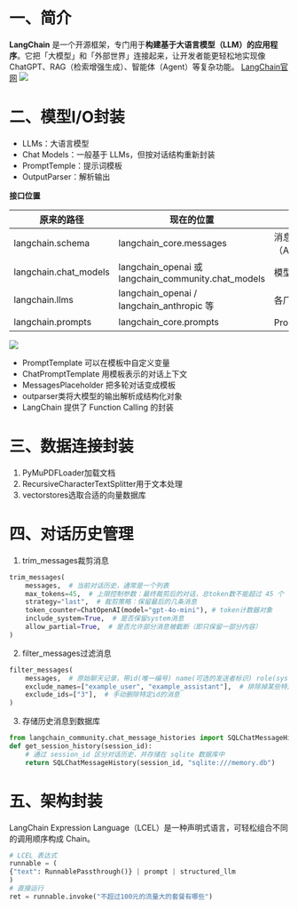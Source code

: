 # 一、简介
**LangChain** 是一个开源框架，专门用于**构建基于大语言模型（LLM）的应用程序**。它把「大模型」和「外部世界」连接起来，让开发者能更轻松地实现像 ChatGPT、RAG（检索增强生成）、智能体（Agent）等复杂功能。
[LangChain官网](https://www.langchain.com/)
![](https://cdn.jsdelivr.net/gh/Zsyyxrs/picgo-images/img/langchain.png)
# 二、模型I/O封装
- LLMs：大语言模型
- Chat Models：一般基于 LLMs，但按对话结构重新封装
- PromptTemple：提示词模板
- OutputParser：解析输出

**接口位置**

| 原来的路径                 | 现在的位置                                              | 说明                           |
| --------------------- | -------------------------------------------------- | ---------------------------- |
| langchain.schema      | langchain_core.messages                            | 消息结构（AI/Human/SystemMessage） |
| langchain.chat_models | langchain_openai 或 langchain_community.chat_models | 模型实现部分分离                     |
| langchain.llms        | langchain_openai / langchain_anthropic 等           | 各厂商独立子包                      |
| langchain.prompts     | langchain_core.prompts                             | Prompt 模型化部分                 |

![](https://cdn.jsdelivr.net/gh/Zsyyxrs/picgo-images/img/model_io.jpg)

- PromptTemplate 可以在模板中自定义变量
- ChatPromptTemplate 用模板表示的对话上下文
- MessagesPlaceholder 把多轮对话变成模板
- outparser类将大模型的输出解析成结构化对象
- LangChain 提供了 Function Calling 的封装

# 三、数据连接封装
1. PyMuPDFLoader加载文档
2. RecursiveCharacterTextSplitter用于文本处理
3. vectorstores选取合适的向量数据库

# 四、对话历史管理
1. trim_messages裁剪消息
```python
trim_messages(
	messages,  # 当前对话历史，通常是一个列表
	max_tokens=45,  # 上限控制参数：最终裁剪后的对话，总token数不能超过 45 个
	strategy="last",  # 裁剪策略：保留最后的几条消息
	token_counter=ChatOpenAI(model="gpt-4o-mini"), # token计数器对象
	include_system=True,  # 是否保留system消息
	allow_partial=True,  # 是否允许部分消息被截断（即只保留一部分内容）
)
```
2. filter_messages过滤消息
```python
filter_messages(
	messages,  # 原始聊天记录，带id(唯一编号) name(可选的发送者标识) role(system/user/assistant) content(消息内容)
	exclude_names=["example_user", "example_assistant"],  # 排除掉某些特定角色或名字的消息
	exclude_ids=["3"],  # 手动删除特定id的消息
)
```
3. 存储历史消息到数据库
```python
from langchain_community.chat_message_histories import SQLChatMessageHistory
def get_session_history(session_id):
    # 通过 session_id 区分对话历史，并存储在 sqlite 数据库中
    return SQLChatMessageHistory(session_id, "sqlite:///memory.db")
```
# 五、架构封装
LangChain Expression Language（LCEL）是一种声明式语言，可轻松组合不同的调用顺序构成 Chain。
```python
# LCEL 表达式
runnable = (
{"text": RunnablePassthrough()} | prompt | structured_llm
)
# 直接运行
ret = runnable.invoke("不超过100元的流量大的套餐有哪些")
```
